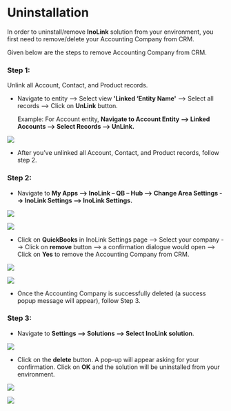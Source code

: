 # Uninstallation

In order to uninstall/remove **InoLink** solution from your environment, you first need to remove/delete your Accounting Company from CRM.&#x20;

Given below are the steps to remove Accounting Company from CRM.

### Step 1:

Unlink all Account, Contact, and Product records.

*   Navigate to entity --> Select view **'Linked ‘Entity Name'** --> Select all records --> Click on **UnLink** button.

    Example: For Account entity, **Navigate to Account Entity --> Linked Accounts --> Select Records --> UnLink.**

![](<../.gitbook/assets/Uninstall\_1 (5).png>)

* After you’ve unlinked all Account, Contact, and Product records, follow step 2.

### Step 2:

* Navigate to **My Apps --> InoLink – QB – Hub --> Change Area Settings --> InoLink Settings --> InoLink Settings.**

![](<../.gitbook/assets/Uninstall\_1 (6).png>)

![](<../.gitbook/assets/Uninstall\_3 (3).png>)

* Click on **QuickBooks** in InoLink Settings page --> Select your company --> Click on **remove** button --> a confirmation dialogue would open --> Click on **Yes** to remove the Accounting Company from CRM.&#x20;

![](<../.gitbook/assets/Uninstall\_4 (2).png>)

![](<../.gitbook/assets/Uninstall\_5 (4).png>)

* Once the Accounting Company is successfully deleted (a success popup message will appear), follow Step 3.

### Step 3:

* Navigate to **Settings --> Solutions --> Select InoLink solution**.

![](<../.gitbook/assets/2021-03-09 09\_35\_27-Greenshot.png>)

* Click on the **delete** button. A pop-up will appear asking for your confirmation. Click on **OK** and the solution will be uninstalled from your environment.

![](<../.gitbook/assets/2021-03-09 09\_35\_27-Greenshot1.png>)

![](<../.gitbook/assets/uninstall\_5 - Copy.png>)
